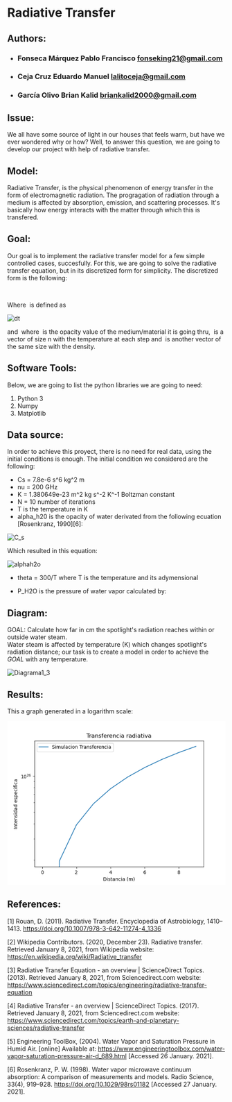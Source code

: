 # Radiative Transfer

## Authors:

* ### Fonseca Márquez Pablo Francisco fonseking21@gmail.com
* ### Ceja Cruz Eduardo Manuel lalitoceja@gmail.com
* ### García Olivo Brian Kalid briankalid2000@gmail.com

## Issue:

We all have some source of light in our houses that feels warm, but have we ever wondered why or how? Well, to answer this question, we are going to develop our project with help of radiative transfer.

## Model:

Radiative Transfer, is the physical phenomenon of energy transfer in the form of electromagnetic radiation.
The progragation of radiation through a medium is affected by absorption, emission, and scattering processes. It's basically how energy interacts with the matter through which this is transfered.


## Goal:
Our goal is to implement the radiative transfer model for a few simple controlled cases, succesfully. For this, we are going to solve the radiative transfer equation, but in its discretized form for simplicity. The discretized form is the following:


<!--- $$I_{i+1} = I_i e^{-\tau} + S_{\nu}(I_{i+1})(1-e^{-\tau})$$-->
<!---<img src="https://latex.codecogs.com/svg.latex?\Large&space;I_{i+1}=I_{i}e^{-\tau}+S_{\nu}(I_{i})(1-e^{-\tau})" title="" />-->

<img src="https://latex.codecogs.com/svg.latex?\Large&space;I_{i+1}=I_{i}e^{-\tau}+S_{\nu}(1-e^{-\tau})" title="" />

Where <img src="https://latex.codecogs.com/svg.latex?\Large&space;\tau" title="" /> is defined as

<!---\frac{\delta x}{2}(k_i + k_{i + 1})-->

<img src="https://latex.codecogs.com/svg.latex?\Large&space;\frac{\Delta{x}}{2}{(k_i+k_{i+1})" title="dt"/>

<!---and $k = \nu f T/\ro$  where $f$ is the value of the ~~something i don't remeber~~, $T$ is a vector of size n  with the temperature at each step and $\ro$ is another vector of the same size with the density.-->


and  <img src="https://latex.codecogs.com/svg.latex?\normalsize&space;k=\nu{f}{\frac{T}{\rho}}" title=""/>   where <img src="https://latex.codecogs.com/svg.latex?\normalsize&space;f" title="" />  is the opacity value of the medium/material it is going thru, <img src="https://latex.codecogs.com/svg.latex?\normalsize&space;T" title="" /> is a vector of size n  with the temperature at each step and <img src="https://latex.codecogs.com/svg.latex?\normalsize&space;\rho" title="" /> is another vector of the same size with the density.


## Software Tools:

Below, we are going to list the python libraries we are going to need:

1. Python 3
2. Numpy
3. Matplotlib

## Data source:

In order to achieve this proyect, there is no need for real data, using the initial conditions is enough. The initial condition we considered are the following:

* Cs = 7.8e-6 s^6 kg^2 m
* nu = 200 GHz
* K = 1.380649e-23 m^2 kg s^-2 K^-1 Boltzman constant
* N = 10 number of iterations
* T is the temperature in K
* alpha_h20 is the opacity of water derivated  from the following ecuation [Rosenkranz, 1990][6]:

<img src="https://latex.codecogs.com/svg.latex?\Large&space;C_s=\nu^{-2}\theta^{-3}P^{-2}_{H_2O}(\alpha_{H_2O}-\alpha_{line})" title="C_s"/>

Which resulted in this  equation:

<img src="https://latex.codecogs.com/svg.latex?\Large&space;{\alpha_{H_2O}}={({C_s}{\nu^{2}}{\theta^{3}}{P_{H_2O}^{2}})}+X {\alpha_{line}}" title="alphah2o"/>

* theta = 300/T where T is the temperature and its adymensional

* P_H2O is the pressure of  water vapor calculated by: <img src="https://latex.codecogs.com/svg.latex?\normalsize&space;P = \rho K T" title="" /> 

## Diagram:

GOAL: Calculate how far in cm the spotlight's radiation reaches within or outside water steam.  
Water steam is affected by temperature (K) which changes spotlight's radiation distance; our
task is to create a model in order to achieve the *GOAL* with any temperature.

![Diagrama1_3](https://user-images.githubusercontent.com/60753156/105610443-2c41d200-5d75-11eb-8c14-06c8ace41345.png)


## Results:

This a graph generated in a logarithm scale:

![Plot](/Images/radiative_transfer.png)



## References:
[1] Rouan, D. (2011). Radiative Transfer. Encyclopedia of Astrobiology, 1410–1413. https://doi.org/10.1007/978-3-642-11274-4_1336 

[2] Wikipedia Contributors. (2020, December 23). Radiative transfer. Retrieved January 8, 2021, from Wikipedia website: https://en.wikipedia.org/wiki/Radiative_transfer

[3] Radiative Transfer Equation - an overview | ScienceDirect Topics. (2013). Retrieved January 8, 2021, from Sciencedirect.com website: https://www.sciencedirect.com/topics/engineering/radiative-transfer-equation

[4] Radiative Transfer - an overview | ScienceDirect Topics. (2017). Retrieved January 8, 2021, from Sciencedirect.com website: https://www.sciencedirect.com/topics/earth-and-planetary-sciences/radiative-transfer

[5] Engineering ToolBox, (2004). Water Vapor and Saturation Pressure in Humid Air. [online] Available at: https://www.engineeringtoolbox.com/water-vapor-saturation-pressure-air-d_689.html [Accessed 26 January. 2021].

[6] Rosenkranz, P. W. (1998). Water vapor microwave continuum absorption: A comparison of measurements and models. Radio Science, 33(4), 919–928. https://doi.org/10.1029/98rs01182 [Accessed 27 January. 2021].
